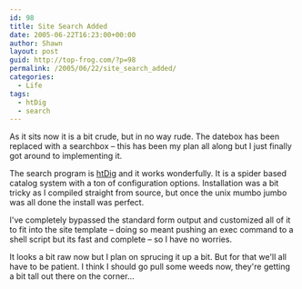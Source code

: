 ```yaml
---
id: 98
title: Site Search Added
date: 2005-06-22T16:23:00+00:00
author: Shawn
layout: post
guid: http://top-frog.com/?p=98
permalink: /2005/06/22/site_search_added/
categories:
  - Life
tags:
  - htDig
  - search
---
```

As it sits now it is a bit crude, but in no way rude. The datebox has been replaced with a searchbox – this has been my plan all along but I just finally got around to implementing it.

The search program is [htDig](http://www.htdig.org) and it works wonderfully. It is a spider based catalog system with a ton of configuration options. Installation was a bit tricky as I compiled straight from source, but once the unix mumbo jumbo was all done the install was perfect.

I've completely bypassed the standard form output and customized all of it to fit into the site template – doing so meant pushing an exec command to a shell script but its fast and complete – so I have no worries.

It looks a bit raw now but I plan on sprucing it up a bit. But for that we'll all have to be patient. I think I should go pull some weeds now, they're getting a bit tall out there on the corner…